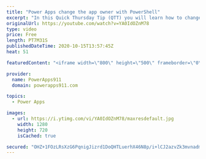 ```yaml
---
title: "Power Apps change the app owner with PowerShell"
excerpt: "In this Quick Thursday Tip (QTT) you will learn how to change the owner of one or more Power Apps by using PowerShell. Super handy when someone leaves the company for example. 😀  Link to install PowerShell for Power Apps and Power Automate if you need it https://www.youtube.com/watch?v=BPmCW1uXh38"
originalUrl: https://youtube.com/watch?v=YA0IdOZnM78
type: video
price: Free
length: PT7M31S
publishedDateTime: 2020-10-15T13:57:45Z
heat: 51

featuredContent: "<iframe width=\"800\" height=\"500\" frameborder=\"0\" src=\"https://www.youtube.com/embed/YA0IdOZnM78\" allow=\"accelerometer; autoplay; encrypted-media; gyroscope; picture-in-picture\" allowfullscreen></iframe>"

provider:
  name: PowerApps911
  domain: powerapps911.com

topics:
  - Power Apps

images:
  - url: https://i.ytimg.com/vi/YA0IdOZnM78/maxresdefault.jpg
    width: 1280
    height: 720
    isCached: true

secured: "OHZ+1FOzLRsXzG6PqnigJizrd1DoQHTLuerhX46N8p/i+lCJ2azvZk3mvnadmsjS4Kd6fJOzzajrwTC2BH6z9uABBehCgzpE509SV39zFPd1OF6tXhZAlVPCcd3JqfILUqbkV0hth0xUtcrggZd91/RSI6zK2vKYZahbdvlHBtwB9M171ETEBdh2jbD36uoiRnkBg3Xo5lfG33Lrk6ihFuzeSJjFFTP+UwKRnJd0R8uJSetYDTcMXDG6WnQYKz+K7ID0jRLa4MxPYs5alChC/WktRlOVeS4sJ0dGlBkrklIfoTcyTtveq4/V2d67KDQ7eAD6sC6hyjotFp3OOW2HDtnLuX+2axbJekuPpjmKbwfUB9ZihFv9Ws1gxHCX5jKcs733WB7JjPjQSDnWDqMW/t/61xw1bY9Yg3irKSRbPLk=;bY+55LrcKn+zJfUEre/xYg=="
---
```


